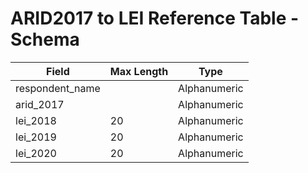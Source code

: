 # ARID2017 to LEI Reference Table - Schema  

|Field|Max Length|Type|
|-----|----------|----|
respondent\_name||Alphanumeric
arid\_2017||Alphanumeric
lei\_2018|20|Alphanumeric
lei\_2019|20|Alphanumeric
lei\_2020|20|Alphanumeric